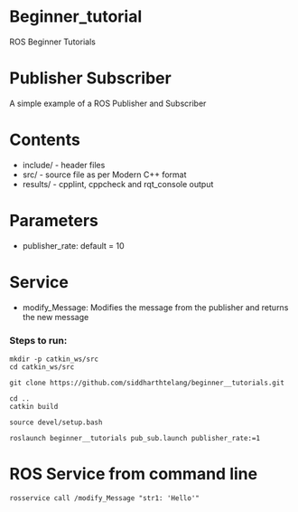 # Beginner_tutorial
ROS Beginner Tutorials

# Publisher Subscriber
A simple example of a ROS Publisher and Subscriber

# Contents
- include/ - header files
- src/ - source file as per Modern C++ format
- results/ - cpplint, cppcheck and rqt_console output

# Parameters
- publisher_rate: default = 10

# Service
- modify_Message: Modifies the message from the publisher and returns the new message

### Steps to run:
```
mkdir -p catkin_ws/src
cd catkin_ws/src

git clone https://github.com/siddharthtelang/beginner__tutorials.git

cd ..
catkin build

source devel/setup.bash

roslaunch beginner__tutorials pub_sub.launch publisher_rate:=1

```
# ROS Service from command line
```
rosservice call /modify_Message "str1: 'Hello'"
```